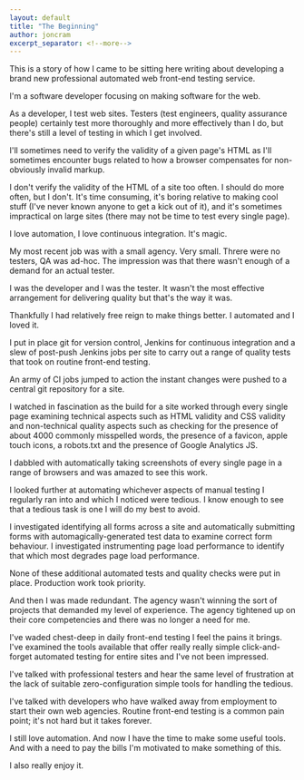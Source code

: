 ```yaml
---
layout: default
title: "The Beginning"
author: joncram
excerpt_separator: <!--more-->
---
```

  
This is a story of how I came to be sitting here writing about developing
a brand new professional automated web front-end testing service.

I'm a software developer focusing on making software for the web.

As a developer, I test web sites. Testers (test engineers, quality assurance
people) certainly test more thoroughly and more effectively than I do, but
there's still a level of testing in which I get involved.

<!--more-->

I'll sometimes need to verify the validity of a given page's HTML as I'll
sometimes encounter bugs related to how a browser compensates for non-obviously
invalid markup.

I don't verify the validity of the HTML of a site too often. I should do more
often, but I don't. It's time consuming, it's boring relative to making cool
stuff (I've never known anyone to get a kick out of it), and it's sometimes
impractical on large sites (there may not be time to test every single page).

I love automation, I love continuous integration. It's magic.

My most recent job was with a small agency. Very small. Threre were no testers,
QA was ad-hoc. The impression was that there wasn't enough of a demand for
an actual tester.

I was the developer and I was the tester. It wasn't the most effective
arrangement for delivering quality but that's the way it was.

Thankfully I had relatively free reign to make things better. I automated and I loved it.

I put in place git for version control, Jenkins for continuous integration and
a slew of post-push Jenkins jobs per site to carry out a range of quality tests
that took on routine front-end testing.

An army of CI jobs jumped to action the instant changes were pushed to a central
git repository for a site.

I watched in fascination as the build for a site worked through every
single page examining technical aspects such as HTML validity and CSS validity
and non-technical quality aspects such as checking for the presence of about 4000
commonly misspelled words, the presence of a favicon,
apple touch icons, a robots.txt and the presence of Google Analytics JS.

I dabbled with automatically taking screenshots of every single page in a range of
browsers and was amazed to see this work.

I looked further at automating whichever aspects of manual testing I regularly
ran into and which I noticed were tedious. I know enough to see that a tedious
task is one I will do my best to avoid.

I investigated identifying all forms across a site and automatically submitting
forms with automagically-generated test data to examine correct form behaviour.
I investigated instrumenting page load performance to identify that which most
degrades page load performance.

None of these additional automated tests and quality checks were put in place.
Production work took priority.

And then I was made redundant. The agency wasn't winning the sort of projects
that demanded my level of experience. The agency tightened up on their core
competencies and there was no longer a need for me.

I've waded chest-deep in daily front-end testing I feel the pains it brings.
I've examined the tools available that offer really really simple
click-and-forget automated testing for entire sites and I've not been impressed.

I've talked with professional testers and hear the same level of frustration
at the lack of suitable zero-configuration simple tools for handling the tedious.

I've talked with developers who have walked away from employment to start
their own web agencies. Routine front-end testing is a common pain point; it's
not hard but it takes forever.

I still love automation. And now I have the time to make some useful tools.
And with a need to pay the bills I'm motivated to make something of this.

I also really enjoy it.

